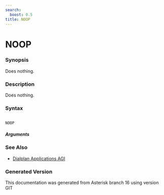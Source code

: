 ```yaml
---
search:
  boost: 0.5
title: NOOP
---
```


# NOOP

### Synopsis

Does nothing.

### Description

Does nothing.<br>


### Syntax


```

NOOP 
```
##### Arguments

### See Also

* [Dialplan Applications AGI](/Asterisk_16_Documentation/API_Documentation/Dialplan_Applications/AGI)


### Generated Version

This documentation was generated from Asterisk branch 16 using version GIT 
